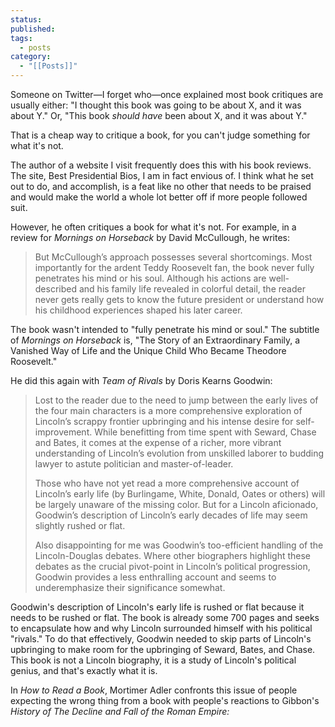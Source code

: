 ```yaml
---
status: 
published: 
tags:
  - posts
category:
  - "[[Posts]]"
---
```

Someone on Twitter—I forget who—once explained most book critiques are usually either: "I thought this book was going to be about X, and it was about Y." Or, "This book *should have* been about X, and it was about Y."

That is a cheap way to critique a book, for you can't judge something for what it's not.

The author of a website I visit frequently does this with his book reviews. The site, Best Presidential Bios, I am in fact envious of. I think what he set out to do, and accomplish, is a feat like no other that needs to be praised and would make the world a whole lot better off if more people followed suit.

However, he often critiques a book for what it's not. For example, in a review for *Mornings on Horseback* by David McCullough, he writes:

> But McCullough’s approach possesses several shortcomings. Most importantly for the ardent Teddy Roosevelt fan, the book never fully penetrates his mind or his soul. Although his actions are well-described and his family life revealed in colorful detail, the reader never gets really gets to know the future president or understand how his childhood experiences shaped his later career.

The book wasn't intended to "fully penetrate his mind or soul." The subtitle of *Mornings on Horseback* is, "The Story of an Extraordinary Family, a Vanished Way of Life and the Unique Child Who Became Theodore Roosevelt."

He did this again with *Team of Rivals* by Doris Kearns Goodwin:

> Lost to the reader due to the need to jump between the early lives of the four main characters is a more comprehensive exploration of Lincoln’s scrappy frontier upbringing and his intense desire for self-improvement. While benefitting from time spent with Seward, Chase and Bates, it comes at the expense of a richer, more vibrant understanding of Lincoln’s evolution from unskilled laborer to budding lawyer to astute politician and master-of-leader.
> 
> Those who have not yet read a more comprehensive account of Lincoln’s early life (by Burlingame, White, Donald, Oates or others) will be largely unaware of the missing color. But for a Lincoln aficionado, Goodwin’s description of Lincoln’s early decades of life may seem slightly rushed or flat.
> 
> Also disappointing for me was Goodwin’s too-efficient handling of the Lincoln-Douglas debates. Where other biographers highlight these debates as the crucial pivot-point in Lincoln’s political progression, Goodwin provides a less enthralling account and seems to underemphasize their significance somewhat.

Goodwin's description of Lincoln's early life is rushed or flat because it needs to be rushed or flat. The book is already some 700 pages and seeks to encapsulate how and why Lincoln surrounded himself with his political "rivals." To do that effectively, Goodwin needed to skip parts of Lincoln's upbringing to make room for the upbringing of Seward, Bates, and Chase. This book is not a Lincoln biography, it is a study of Lincoln's political genius, and that's exactly what it is.

In *How to Read a Book*, Mortimer Adler confronts this issue of people expecting the wrong thing from a book with people's reactions to Gibbon's *History of The Decline and Fall of the Roman Empire:*





